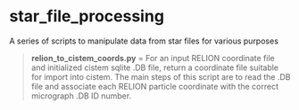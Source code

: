 # star_file_processing
A series of scripts to manipulate data from star files for various purposes

> <b>relion_to_cistem_coords.py</b> = For an input RELION coordinate file and initialized cistem sqlite .DB file, return a coordinate file suitable for import into cistem. The main steps of this script are to read the .DB file and associate each RELION particle coordinate with the correct micrograph .DB ID number. 
